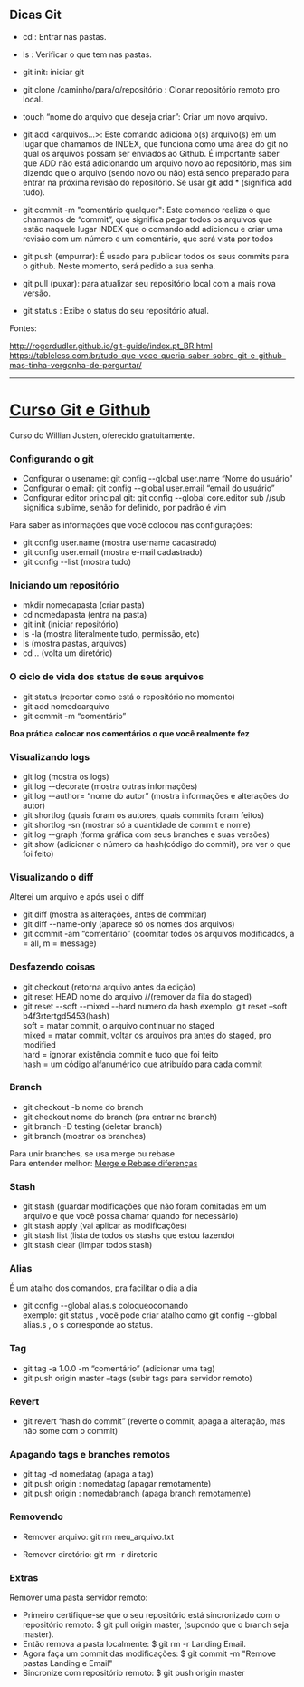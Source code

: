 ## Dicas Git 

- cd : Entrar nas pastas.
- ls : Verificar o que tem nas pastas.

- git init: iniciar git
- git clone /caminho/para/o/repositório : Clonar repositório remoto pro local.
- touch “nome do arquivo que deseja criar”: Criar um novo arquivo.
- git add <arquivos...>: Este comando adiciona o(s) arquivo(s) em um lugar que chamamos de INDEX, que funciona como uma área do git no qual os arquivos possam ser enviados ao Github. É importante saber que ADD não está adicionando um arquivo novo ao repositório, mas sim dizendo que o arquivo (sendo novo ou não) está sendo preparado para entrar na próxima revisão do repositório. Se usar git add * (significa add tudo).
- git commit -m "comentário qualquer": Este comando realiza o que chamamos de “commit”, que significa pegar todos os arquivos que estão naquele lugar INDEX que o comando add adicionou e criar uma revisão com um número e um comentário, que será vista por todos
- git push (empurrar): É usado para publicar todos os seus commits para o github. Neste momento, será pedido a sua senha.
- git pull (puxar): para atualizar seu repositório local com a mais nova versão.
- git status : Exibe o status do seu repositório atual.



Fontes:

http://rogerdudler.github.io/git-guide/index.pt_BR.html <br/>
https://tableless.com.br/tudo-que-voce-queria-saber-sobre-git-e-github-mas-tinha-vergonha-de-perguntar/


-------------------------------------------------------------------------------
# [Curso Git e Github](https://willianjusten.com.br/cursos/)

Curso do Willian Justen, oferecido gratuitamente.

### Configurando o git

- Configurar o usename: git config --global user.name “Nome do usuário” <br/>
- Configurar o email: git config --global user.email “email do usuário” <br/>
- Configurar editor principal git: git config --global core.editor sub  //sub significa sublime, senão for definido, por padrão é vim <br/>


Para saber as informações que você colocou nas configurações:

- git config user.name  (mostra username cadastrado) <br/>
- git config user.email (mostra e-mail cadastrado) <br/>
- git config --list (mostra tudo) <br/>

### Iniciando um repositório

- mkdir nomedapasta (criar pasta)
- cd nomedapasta (entra na pasta)
- git init (iniciar repositório)
- ls -la (mostra literalmente tudo, permissão, etc)
- ls (mostra pastas, arquivos)
- cd .. (volta um diretório)


### O ciclo de vida dos status de seus arquivos

- git status (reportar como está o repositório no momento)
- git add nomedoarquivo
- git commit -m “comentário”

**Boa prática colocar nos comentários o que você realmente fez**

### Visualizando logs

- git log (mostra os logs)
- git log --decorate (mostra outras informações)
- git log --author= “nome do autor” (mostra informações e alterações do autor)
- git shortlog (quais foram os autores, quais commits foram feitos)
- git shortlog -sn (mostrar só a quantidade de commit e nome)
- git log --graph (forma gráfica com seus branches e suas versões)
- git show (adicionar o número da hash(código do commit), pra ver o que foi feito)

### Visualizando o diff

Alterei um arquivo e após usei o diff <br/>
- git diff (mostra as alterações, antes de commitar)
- git diff --name-only (aparece só os nomes dos arquivos)
- git commit -am “comentário” (coomitar todos os arquivos modificados, a = all, m = message)

### Desfazendo coisas

- git checkout (retorna arquivo antes da edição)
- git reset HEAD nome do arquivo  //(remover da fila do staged)
- git reset --soft --mixed --hard numero da hash
	exemplo: git reset –soft b4f3rtertgd5453(hash) <br/>
	soft = matar commit, o arquivo continuar no staged <br/>
	mixed = matar commit, voltar os arquivos pra antes do staged, pro modified <br/>
	hard = ignorar existência commit e tudo que foi feito <br/>
	hash = um código alfanumérico que atribuído para cada commit <br/>

### Branch

- git checkout -b nome do branch
- git checkout nome do branch (pra entrar no branch)
- git branch -D testing (deletar branch)
- git branch (mostrar os branches)

Para unir branches, se usa merge ou rebase <br/>
Para entender melhor: [Merge e Rebase diferenças](http://www.arruda.blog.br/programacao/dicas-de-git-rebase-vs-merge/) <br/>

### Stash

- git stash (guardar modificações que não foram comitadas em um arquivo e que você possa chamar quando for necessário)
- git stash apply (vai aplicar as modificações)
- git stash list (lista de todos os stashs que estou fazendo)
- git stash clear (limpar todos stash)


### Alias
É um atalho dos comandos, pra facilitar o dia a dia <br/>

- git config --global alias.s coloqueocomando  
	exemplo: git status , você pode criar atalho como git config --global alias.s , o s corresponde ao status.


### Tag

- git tag -a 1.0.0 -m “comentário” (adicionar uma tag)
- git push origin master –tags (subir tags para servidor remoto)


### Revert

- git revert “hash do commit” (reverte o commit, apaga a alteração, mas não some com o commit)


### Apagando tags e branches remotos

- git tag -d nomedatag (apaga a tag)
- git push origin : nomedatag (apagar remotamente)
- git push origin : nomedabranch (apaga branch remotamente)

### Removendo

- Remover arquivo: git rm meu_arquivo.txt

- Remover diretório: git rm -r diretorio

### Extras

Remover uma pasta servidor remoto:

- Primeiro certifique-se que o seu repositório está sincronizado com o repositório remoto: $ git pull origin master, (supondo que o branch seja master). 
- Então remova a pasta localmente: $ git rm -r Landing Email.
- Agora faça um commit das modificações: $ git commit -m "Remove pastas Landing e Email"
- Sincronize com repositório remoto: $ git push origin master
